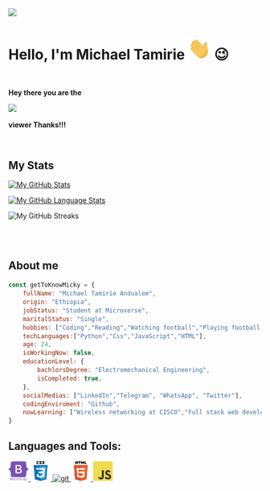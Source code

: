 <img src="https://img.shields.io/badge/Michael%20Tamirie-is%20a Remote worker-greenyellow" />

<h1>Hello, I'm Michael Tamirie <img  src="https://raw.githubusercontent.com/ABSphreak/ABSphreak/master/gifs/Hi.gif" width="45px"> 😉</h1>

<br>

**Hey there you are the**

<p align="left"> 
  <img src="https://profile-counter.glitch.me/Micky373/count.svg" /> 
</p>

**viewer Thanks!!!**

<br />

## My Stats

[![My GitHub Stats](https://github-readme-stats.vercel.app/api/?username=Micky373&count_private=true&theme=buefy&showicons=true)](https://github-readme-stats.vercel.app/api/?username=Micky373&count_private=true&theme=buefy&showicons=true)

[![My GitHub Language Stats](https://github-readme-stats.vercel.app/api/top-langs/?username=Micky373&langs_count=5&theme=buefy)](https://github-readme-stats.vercel.app/api/top-langs/?username=Micky373&langs_count=5&theme=buefy)

![My GitHub Streaks](https://github-readme-streak-stats.herokuapp.com/?user=Micky373&)

<br />
<br />

## About me

``` JavaScript
const getToKnowMicky = {
    fullName: "Michael Tamirie Andualem",
    origin: "Ethiopia",
    jobStatus: "Student at Microverse",
    maritalStatus: "Single",
    hobbies: ["Coding","Reading","Watching football","Playing football games","Solving puzzles"],
    techLanguages:["Python","Css","JavaScript","HTML"],
    age: 24,
    isWorkingNow: false,
    educationLevel: {
        bachlorsDegree: "Electromechanical Engineering",
        isCompleted: true,
    },
    socialMedias: ["LinkedIn","Telegram", "WhatsApp", "Twitter"],
    codingEnviroment: "Github",
    nowLearning: ["Wireless networking at CISCO","Full stack web developement at Microverse","Machine learning and robotics at Coursera"]
}

 ```

## Languages and Tools:  

<p align="left"> <a href="https://getbootstrap.com" target="_blank" rel="noreferrer"> <img src="https://raw.githubusercontent.com/devicons/devicon/master/icons/bootstrap/bootstrap-plain-wordmark.svg" alt="bootstrap" width="40" height="40"/> </a> <span></span><a href="https://www.w3schools.com/css/" target="_blank" rel="noreferrer"> <img src="https://raw.githubusercontent.com/devicons/devicon/master/icons/css3/css3-original-wordmark.svg" alt="css3" width="40" height="40"/> </a> <a href="https://git-scm.com/" target="_blank" rel="noreferrer"> <img src="https://www.vectorlogo.zone/logos/git-scm/git-scm-icon.svg" alt="git" width="40" height="40"/> </a> <a href="https://www.w3.org/html/" target="_blank" rel="noreferrer"> <img src="https://raw.githubusercontent.com/devicons/devicon/master/icons/html5/html5-original-wordmark.svg" alt="html5" width="40" height="40"/> </a> <a href="https://developer.mozilla.org/en-US/docs/Web/JavaScript" target="_blank" rel="noreferrer"> <img src="https://raw.githubusercontent.com/devicons/devicon/master/icons/javascript/javascript-original.svg" alt="javascript" width="40" height="40"/> </a></p>

